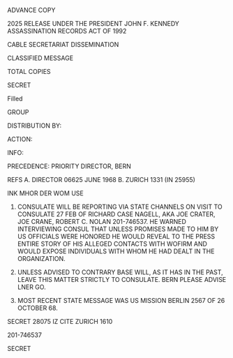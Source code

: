 ADVANCE COPY

2025 RELEASE UNDER THE PRESIDENT JOHN F. KENNEDY ASSASSINATION RECORDS ACT OF 1992

CABLE SECRETARIAT DISSEMINATION

CLASSIFIED MESSAGE

TOTAL COPIES

SECRET

Filled

GROUP

DISTRIBUTION BY:

ACTION:

INFO:

PRECEDENCE: PRIORITY DIRECTOR, BERN

REFS A. DIRECTOR 06625 JUNE 1968
B. ZURICH 1331 (IN 25955)

INK MHOR DER WOM USE

1. CONSULATE WILL BE REPORTING VIA STATE CHANNELS ON VISIT TO CONSULATE 27 FEB OF RICHARD CASE NAGELL, AKA JOE CRATER, JOE CRANE, ROBERT C. NOLAN 201-746537. HE WARNED INTERVIEWING CONSUL THAT UNLESS PROMISES MADE TO HIM BY US OFFICIALS WERE HONORED HE WOULD REVEAL TO THE PRESS ENTIRE STORY OF HIS ALLEGED CONTACTS WITH WOFIRM AND WOULD EXPOSE INDIVIDUALS WITH WHOM HE HAD DEALT IN THE ORGANIZATION.

2. UNLESS ADVISED TO CONTRARY BASE WILL, AS IT HAS IN THE PAST, LEAVE THIS MATTER STRICTLY TO CONSULATE. BERN PLEASE ADVISE LNER GO.

3. MOST RECENT STATE MESSAGE WAS US MISSION BERLIN 2567 OF 26 OCTOBER 68.

SECRET 28075 IZ CITE ZURICH 1610

201-746537

SECRET
